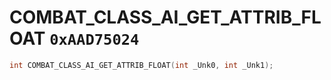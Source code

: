 # COMBAT_CLASS_AI_GET_ATTRIB_FLOAT `0xAAD75024`

```cpp
int COMBAT_CLASS_AI_GET_ATTRIB_FLOAT(int _Unk0, int _Unk1);
```
